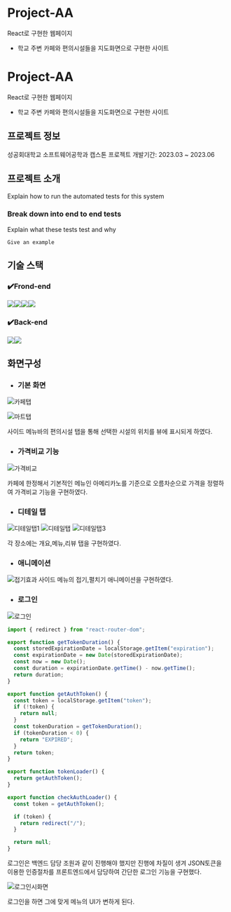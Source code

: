 # Project-AA 
React로 구현한 웹페이지
- 학교 주변 카페와 편의시설들을 지도화면으로 구현한 사이트

# Project-AA 
React로 구현한 웹페이지
- 학교 주변 카페와 편의시설들을 지도화면으로 구현한 사이트


## 프로젝트 정보
성공회대학교 소프트웨어공학과 캡스톤 프로젝트
개발기간: 2023.03 ~ 2023.06



## 프로젝트 소개

Explain how to run the automated tests for this system

### Break down into end to end tests

Explain what these tests test and why

```
Give an example
```

## 기술 스택

### ✔️Frond-end
<img src="https://img.shields.io/badge/React-61DAFB?style=for-the-badge&logo=React&logoColor=black"><img src="https://img.shields.io/badge/Css-1572B6?style=for-the-badge&logo=Css&logoColor=white"><img src="https://img.shields.io/badge/Redux-764ABC?style=for-the-badge&logo=Redux&logoColor=purple"><img src="https://img.shields.io/badge/styledcomponents-DB7093?style=for-the-badge&logo=styledcomponents&logoColor=white">

### ✔️Back-end
<img src="https://img.shields.io/badge/Node.js-339933?style=for-the-badge&logo=nodedotjs&logoColor=white"><img src="https://img.shields.io/badge/JSON-000000?style=for-the-badge&logo=json&logoColor=white">


## 화면구성

- ### 기본 화면
![카페탭](https://github.com/zenu98/PROJECT-AA/assets/90780629/b25afaa4-b621-438c-85b2-9aed6c201d7e)

![마트탭](https://github.com/zenu98/PROJECT-AA/assets/90780629/f1f7fc56-fbd3-459a-8b2b-dfe2c72ca6d2)

사이드 메뉴바의 편의시설 탭을 통해 선택한 시설의 위치를 뷰에 표시되게 하였다.

- ### 가격비교 기능

![가격비교](https://github.com/zenu98/PROJECT-AA/assets/90780629/4578f0dd-1e34-4e49-9865-5c75b53f8dac)

카페에 한정해서 기본적인 메뉴인 아메리카노를 기준으로 오름차순으로 가격을 정렬하여 가격비교 기능을 구현하였다.

- ### 디테일 탭
![디테일탭1](https://github.com/zenu98/PROJECT-AA/assets/90780629/efeba007-6222-4de0-8113-1283a2386f75)
![디테일탭](https://github.com/zenu98/PROJECT-AA/assets/90780629/40e04dcf-b4ff-4c6e-b215-3ff5f55c51bf)
![디테일탭3](https://github.com/zenu98/PROJECT-AA/assets/90780629/5dc2eb1b-469f-410c-85a6-be899603e8c1)

각 장소에는 개요,메뉴,리뷰 탭을 구현하였다.

- ### 애니메이션
![접기효과](https://github.com/zenu98/PROJECT-AA/assets/90780629/d01010be-f402-4e43-accb-6a6b4cf6e154)
사이드 메뉴의 접기,펼치기 애니메이션을 구현하였다.

- ### 로그인
![로그인](https://github.com/zenu98/PROJECT-AA/assets/90780629/d64b2fc3-f862-45b2-8047-c9d84528c0a9)

```javascript
import { redirect } from "react-router-dom";

export function getTokenDuration() {
  const storedExpirationDate = localStorage.getItem("expiration");
  const expirationDate = new Date(storedExpirationDate);
  const now = new Date();
  const duration = expirationDate.getTime() - now.getTime();
  return duration;
}

export function getAuthToken() {
  const token = localStorage.getItem("token");
  if (!token) {
    return null;
  }
  const tokenDuration = getTokenDuration();
  if (tokenDuration < 0) {
    return "EXPIRED";
  }
  return token;
}

export function tokenLoader() {
  return getAuthToken();
}

export function checkAuthLoader() {
  const token = getAuthToken();

  if (token) {
    return redirect("/");
  }

  return null;
}

```
로그인은 백엔드 담당 조원과 같이 진행해야 했지만 진행에 차질이 생겨 JSON토큰을 이용한 인증절차를 프론트엔드에서 담당하여 간단한 로그인 기능을 구현했다.


![로그인시화면](https://github.com/zenu98/PROJECT-AA/assets/90780629/3e8ff903-1f2b-45ce-9fb4-86fc32bf8be4)

로그인을 하면 그에 맞게 메뉴의 UI가 변하게 된다.


